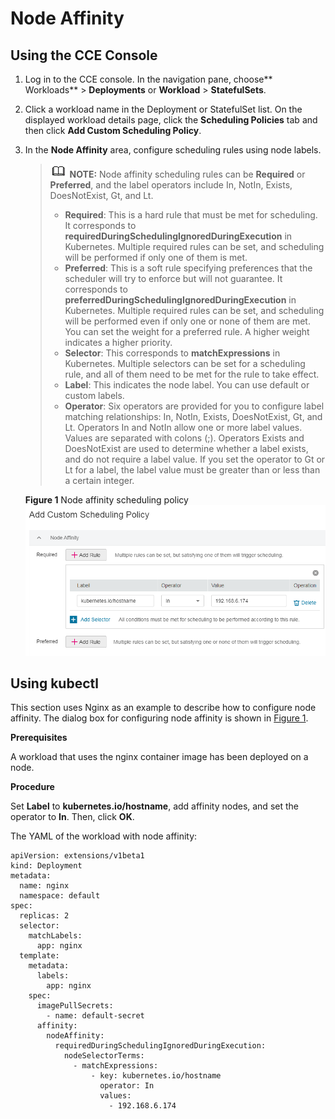# Node Affinity<a name="cce_01_0232"></a>

## Using the CCE Console<a name="section14975195565810"></a>

1.  Log in to the CCE console. In the navigation pane, choose** Workloads**  \>  **Deployments**  or  **Workload**  \>  **StatefulSets**.
2.  Click a workload name in the Deployment or StatefulSet list. On the displayed workload details page, click the  **Scheduling Policies**  tab and then click  **Add Custom Scheduling Policy**.
3.  In the  **Node Affinity**  area, configure scheduling rules using node labels.

    >![](public_sys-resources/icon-note.gif) **NOTE:** 
    >Node affinity scheduling rules can be  **Required**  or  **Preferred**, and the label operators include In, NotIn, Exists, DoesNotExist, Gt, and Lt.
    >-   **Required**: This is a hard rule that must be met for scheduling. It corresponds to  **requiredDuringSchedulingIgnoredDuringExecution**  in Kubernetes. Multiple required rules can be set, and scheduling will be performed if only one of them is met.
    >-   **Preferred**: This is a soft rule specifying preferences that the scheduler will try to enforce but will not guarantee. It corresponds to  **preferredDuringSchedulingIgnoredDuringExecution**  in Kubernetes. Multiple required rules can be set, and scheduling will be performed even if only one or none of them are met. You can set the weight for a preferred rule. A higher weight indicates a higher priority.
    >-   **Selector**: This corresponds to  **matchExpressions**  in Kubernetes. Multiple selectors can be set for a scheduling rule, and all of them need to be met for the rule to take effect.
    >-   **Label**: This indicates the node label. You can use default or custom labels.
    >-   **Operator**: Six operators are provided for you to configure label matching relationships: In, NotIn, Exists, DoesNotExist, Gt, and Lt. Operators In and NotIn allow one or more label values. Values are separated with colons \(;\). Operators Exists and DoesNotExist are used to determine whether a label exists, and do not require a label value. If you set the operator to Gt or Lt for a label, the label value must be greater than or less than a certain integer.

    **Figure  1**  Node affinity scheduling policy<a name="fig4460835131217"></a>  
    ![](figures/node-affinity-scheduling-policy.png "node-affinity-scheduling-policy")


## Using kubectl<a name="section9155952131619"></a>

This section uses Nginx as an example to describe how to configure node affinity. The dialog box for configuring node affinity is shown in  [Figure 1](#fig4460835131217).

**Prerequisites**

A workload that uses the nginx container image has been deployed on a node.

**Procedure**

Set  **Label**  to  **kubernetes.io/hostname**, add affinity nodes, and set the operator to  **In**. Then, click  **OK**.

The YAML of the workload with node affinity:

```
apiVersion: extensions/v1beta1
kind: Deployment
metadata:
  name: nginx
  namespace: default
spec:
  replicas: 2
  selector:
    matchLabels:
      app: nginx
  template:
    metadata:
      labels:
        app: nginx
    spec:
      imagePullSecrets:
        - name: default-secret
      affinity:
        nodeAffinity:
          requiredDuringSchedulingIgnoredDuringExecution:
            nodeSelectorTerms:
              - matchExpressions:
                  - key: kubernetes.io/hostname
                    operator: In
                    values:
                      - 192.168.6.174
```

